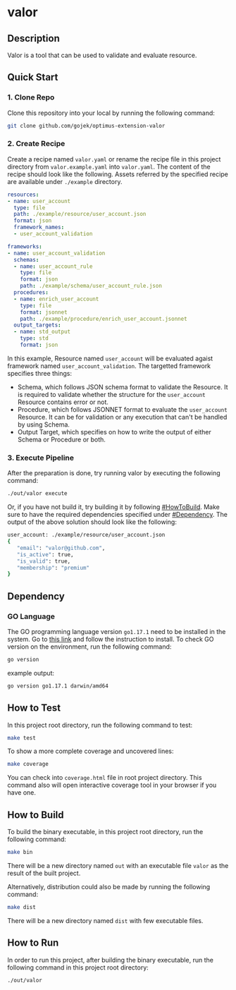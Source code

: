 # valor

## Description

Valor is a tool that can be used to validate and evaluate resource.

## Quick Start

### 1. Clone Repo

Clone this repository into your local by running the following command:

```zsh
git clone github.com/gojek/optimus-extension-valor
```

### 2. Create Recipe

Create a recipe named `valor.yaml` or rename the recipe file in
this project directory from `valor.example.yaml` into `valor.yaml`.
The content of the recipe should look like the following.
Assets referred by the specified recipe are available under `./example` directory.

```yaml
resources: 
- name: user_account
  type: file
  path: ./example/resource/user_account.json
  format: json
  framework_names:
  - user_account_validation

frameworks:
- name: user_account_validation
  schemas:
  - name: user_account_rule
    type: file
    format: json
    path: ./example/schema/user_account_rule.json
  procedures:
  - name: enrich_user_account
    type: file
    format: jsonnet
    path: ./example/procedure/enrich_user_account.jsonnet
  output_targets:
  - name: std_output
    type: std
    format: json
```

In this example, Resource named `user_account` will be evaluated agaist
framework named `user_account_validation`. The targetted framework
specifies three things:

* Schema, which follows JSON schema format to validate the Resource. It is
required to validate whether the structure for the `user_account`
Resource contains error or not.
* Procedure, which follows JSONNET format to evaluate the `user_account` Resource.
It can be for validation or any execution that can't be handled by
using Schema.
* Output Target, which specifies on how to write the output of either Schema or
Procedure or both.

### 3. Execute Pipeline

After the preparation is done, try running valor by executing the following
command:

```zsh
./out/valor execute
```

Or, if you have not build it, try building it by following [#HowToBuild](#how-to-build).
Make sure to have the required dependencies specified under [#Dependency](#dependency).
The output of the above solution should look like the following:

```zsh
user_account: ./example/resource/user_account.json
{
   "email": "valor@github.com",
   "is_active": true,
   "is_valid": true,
   "membership": "premium"
}
```

## Dependency

### GO Language

The GO programming language version `go1.17.1` need to be installed
in the system. Go to [this link](https://golang.org/doc/install) and follow
the instruction to install. To check GO version on the environment, run the following command:

```bash
go version
```

example output:

```bash
go version go1.17.1 darwin/amd64
```

## How to Test

In this project root directory, run the following command to test:

```bash
make test
```

To show a more complete coverage and uncovered lines:

```bash
make coverage
```

You can check into `coverage.html` file in root project directory.
This command also will open interactive coverage tool in your browser if you have one.

## How to Build

To build the binary executable, in this project root directory, run the following command:

```bash
make bin
```

There will be a new directory named `out` with an executable file `valor` as the result of the built project.

Alternatively, distribution could also be made by running the following command:

```bash
make dist
```

There will be a new directory named `dist` with few executable files.

## How to Run

In order to run this project, after building the binary executable, run
the following command in this project root directory:

```bash
./out/valor
```
